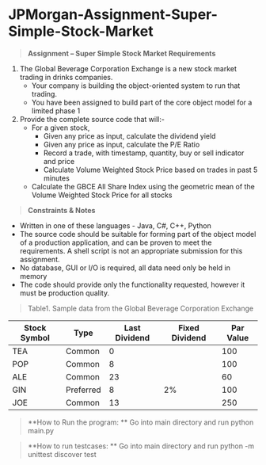 # JPMorgan-Assignment-Super-Simple-Stock-Market
>**Assignment – Super Simple Stock Market
Requirements**

1. The Global Beverage Corporation Exchange is a new stock market trading in drinks companies.
   - Your company is building the object-oriented system to run that trading. 
   - You have been assigned to build part of the core object model for a limited phase 1
2. Provide the complete source code that will:-
   - For a given stock, 
     - Given any price as input, calculate the dividend yield
     - Given any price as input,  calculate the P/E Ratio
     - Record a trade, with timestamp, quantity, buy or sell indicator and price
     - Calculate Volume Weighted Stock Price based on trades in past  5 minutes
   - Calculate the GBCE All Share Index using the geometric mean of the Volume Weighted Stock Price for all stocks

>**Constraints & Notes**

* Written in one of these languages - Java, C#, C++, Python
* The source code should be suitable for forming part of the object model of a production application, and can be proven to meet the requirements. A shell script is not an appropriate submission for this assignment. 
* No database, GUI or I/O is required, all data need only be held in memory
* The code should provide only the functionality requested, however it must be production quality.

>Table1. Sample data from the Global Beverage Corporation Exchange

| Stock Symbol | Type | Last Dividend | Fixed Dividend | Par Value |
| --------------- | --------------- | --------------- | ----------- | ---------- |
| TEA | Common | 0 |   |  100 |
| POP | Common | 8 |   |  100 |
| ALE | Common | 23 |   |  60 |
| GIN | Preferred | 8 |  2% |  100 |
| JOE | Common | 13 |   |  250 |

>**How to Run the program: **
Go into main directory and run python main.py

>**How to run testcases: **
Go into main directory and run python -m unittest discover test
 
